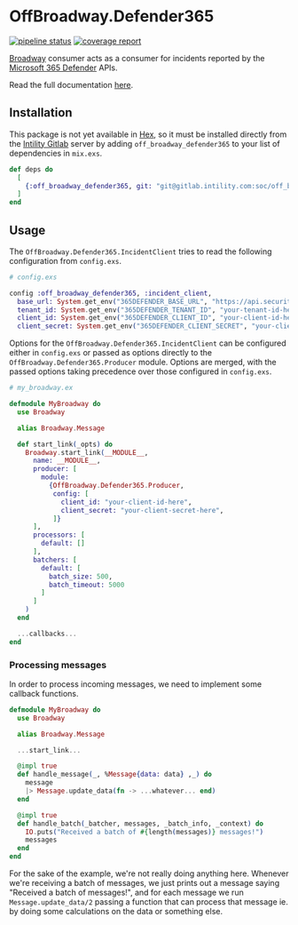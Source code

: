 # OffBroadway.Defender365

[![pipeline status](https://gitlab.intility.com/soc/off_broadway_defender365/badges/master/pipeline.svg)](https://gitlab.intility.com/soc/off_broadway_defender365/-/commits/master)
[![coverage report](https://gitlab.intility.com/soc/off_broadway_defender365/badges/master/coverage.svg)](https://gitlab.intility.com/soc/off_broadway_defender365/-/commits/master)

[Broadway](https://github.com/dashbitco/broadway) consumer acts as a consumer for incidents reported by the [Microsoft 365 Defender](https://www.microsoft.com/en-us/security/business/siem-and-xdr/microsoft-365-defender) APIs.

Read the full documentation [here](http://soc.pages.intility.com/off_broadway_defender365).

## Installation

This package is not yet available in [Hex](https://hex.pm), so it must be installed directly from the [Intility Gitlab](https://gitlab.intility.com/) server by adding `off_broadway_defender365` to your list of dependencies in `mix.exs`.

```elixir
def deps do
  [
    {:off_broadway_defender365, git: "git@gitlab.intility.com:soc/off_broadway_defender365.git", branch: "master"}
  ]
end
```

## Usage

The `OffBroadway.Defender365.IncidentClient` tries to read the following configuration from `config.exs`.

```elixir
# config.exs

config :off_broadway_defender365, :incident_client,
  base_url: System.get_env("365DEFENDER_BASE_URL", "https://api.security.microsoft.com"),
  tenant_id: System.get_env("365DEFENDER_TENANT_ID", "your-tenant-id-here"),
  client_id: System.get_env("365DEFENDER_CLIENT_ID", "your-client-id-here"),
  client_secret: System.get_env("365DEFENDER_CLIENT_SECRET", "your-client-secret-here")
```

Options for the `OffBroadway.Defender365.IncidentClient` can be configured either in `config.exs` or passed as
options directly to the `OffBroadway.Defender365.Producer` module. Options are merged, with the passed options
taking precedence over those configured in `config.exs`.

```elixir
# my_broadway.ex

defmodule MyBroadway do
  use Broadway

  alias Broadway.Message

  def start_link(_opts) do
    Broadway.start_link(__MODULE__,
      name: __MODULE__,
      producer: [
        module:
          {OffBroadway.Defender365.Producer,
           config: [
             client_id: "your-client-id-here",
             client_secret: "your-client-secret-here",
           ]}
      ],
      processors: [
        default: []
      ],
      batchers: [
        default: [
          batch_size: 500,
          batch_timeout: 5000
        ]
      ]
    )
  end

  ...callbacks...
end
```

### Processing messages

In order to process incoming messages, we need to implement some callback functions.

```elixir
defmodule MyBroadway do
  use Broadway

  alias Broadway.Message

  ...start_link...

  @impl true
  def handle_message(_, %Message{data: data} ,_) do
    message
    |> Message.update_data(fn -> ...whatever... end)
  end

  @impl true
  def handle_batch(_batcher, messages, _batch_info, _context) do
    IO.puts("Received a batch of #{length(messages)} messages!")
    messages
  end
end
```

For the sake of the example, we're not really doing anything here. Whenever we're receiving a batch of messages, we just prints out a
message saying "Received a batch of messages!", and for each message we run `Message.update_data/2` passing a function that can
process that message ie. by doing some calculations on the data or something else.
